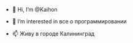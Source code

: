 - 👋 Hi, I’m @Kaihon
- 👀 I’m interested in  все о программировании

- 📫 Живу в городе Калининград

<!---
Kaihon/Kaihon is a ✨ special ✨ repository because its `README.md` (this file) appears on your GitHub profile.
You can click the Preview link to take a look at your changes.
--->
